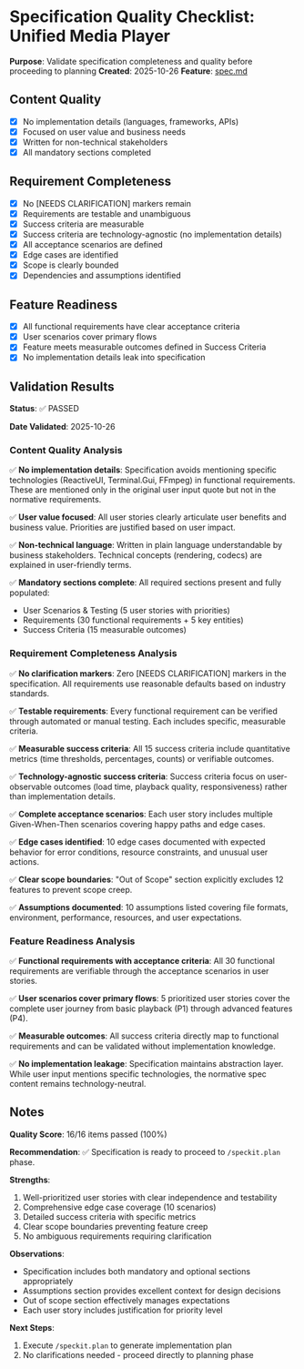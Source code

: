 # Specification Quality Checklist: Unified Media Player

**Purpose**: Validate specification completeness and quality before proceeding to planning
**Created**: 2025-10-26
**Feature**: [spec.md](../spec.md)

## Content Quality

- [x] No implementation details (languages, frameworks, APIs)
- [x] Focused on user value and business needs
- [x] Written for non-technical stakeholders
- [x] All mandatory sections completed

## Requirement Completeness

- [x] No [NEEDS CLARIFICATION] markers remain
- [x] Requirements are testable and unambiguous
- [x] Success criteria are measurable
- [x] Success criteria are technology-agnostic (no implementation details)
- [x] All acceptance scenarios are defined
- [x] Edge cases are identified
- [x] Scope is clearly bounded
- [x] Dependencies and assumptions identified

## Feature Readiness

- [x] All functional requirements have clear acceptance criteria
- [x] User scenarios cover primary flows
- [x] Feature meets measurable outcomes defined in Success Criteria
- [x] No implementation details leak into specification

## Validation Results

**Status**: ✅ PASSED

**Date Validated**: 2025-10-26

### Content Quality Analysis

✅ **No implementation details**: Specification avoids mentioning specific technologies (ReactiveUI, Terminal.Gui, FFmpeg) in functional requirements. These are mentioned only in the original user input quote but not in the normative requirements.

✅ **User value focused**: All user stories clearly articulate user benefits and business value. Priorities are justified based on user impact.

✅ **Non-technical language**: Written in plain language understandable by business stakeholders. Technical concepts (rendering, codecs) are explained in user-friendly terms.

✅ **Mandatory sections complete**: All required sections present and fully populated:

- User Scenarios & Testing (5 user stories with priorities)
- Requirements (30 functional requirements + 5 key entities)
- Success Criteria (15 measurable outcomes)

### Requirement Completeness Analysis

✅ **No clarification markers**: Zero [NEEDS CLARIFICATION] markers in the specification. All requirements use reasonable defaults based on industry standards.

✅ **Testable requirements**: Every functional requirement can be verified through automated or manual testing. Each includes specific, measurable criteria.

✅ **Measurable success criteria**: All 15 success criteria include quantitative metrics (time thresholds, percentages, counts) or verifiable outcomes.

✅ **Technology-agnostic success criteria**: Success criteria focus on user-observable outcomes (load time, playback quality, responsiveness) rather than implementation details.

✅ **Complete acceptance scenarios**: Each user story includes multiple Given-When-Then scenarios covering happy paths and edge cases.

✅ **Edge cases identified**: 10 edge cases documented with expected behavior for error conditions, resource constraints, and unusual user actions.

✅ **Clear scope boundaries**: "Out of Scope" section explicitly excludes 12 features to prevent scope creep.

✅ **Assumptions documented**: 10 assumptions listed covering file formats, environment, performance, resources, and user expectations.

### Feature Readiness Analysis

✅ **Functional requirements with acceptance criteria**: All 30 functional requirements are verifiable through the acceptance scenarios in user stories.

✅ **User scenarios cover primary flows**: 5 prioritized user stories cover the complete user journey from basic playback (P1) through advanced features (P4).

✅ **Measurable outcomes**: All success criteria directly map to functional requirements and can be validated without implementation knowledge.

✅ **No implementation leakage**: Specification maintains abstraction layer. While user input mentions specific technologies, the normative spec content remains technology-neutral.

## Notes

**Quality Score**: 16/16 items passed (100%)

**Recommendation**: ✅ Specification is ready to proceed to `/speckit.plan` phase.

**Strengths**:

1. Well-prioritized user stories with clear independence and testability
2. Comprehensive edge case coverage (10 scenarios)
3. Detailed success criteria with specific metrics
4. Clear scope boundaries preventing feature creep
5. No ambiguous requirements requiring clarification

**Observations**:

- Specification includes both mandatory and optional sections appropriately
- Assumptions section provides excellent context for design decisions
- Out of scope section effectively manages expectations
- Each user story includes justification for priority level

**Next Steps**:

1. Execute `/speckit.plan` to generate implementation plan
2. No clarifications needed - proceed directly to planning phase
